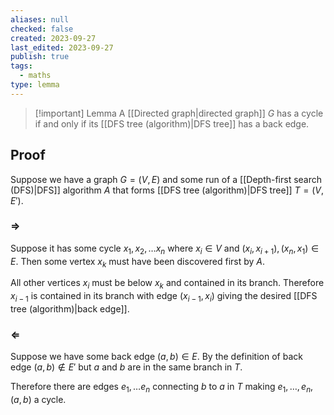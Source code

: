 ```yaml
---
aliases: null
checked: false
created: 2023-09-27
last_edited: 2023-09-27
publish: true
tags:
  - maths
type: lemma
---
```

> [!important] Lemma
> A [[Directed graph|directed graph]] $G$ has a cycle if and only if its [[DFS tree (algorithm)|DFS tree]] has a back edge.

## Proof

Suppose we have a graph $G = (V,E)$ and some run of a [[Depth-first search (DFS)|DFS]] algorithm $A$ that forms [[DFS tree (algorithm)|DFS tree]] $T = (V, E')$.

### $\Rightarrow$

Suppose it has some cycle $x_1, x_2, \ldots x_n$ where $x_i \in V$ and $(x_i, x_{i+1}), (x_n, x_1) \in E$. Then some vertex $x_k$ must have been discovered first by $A$.

All other vertices $x_i$ must be below $x_k$ and contained in its branch. Therefore $x_{i-1}$ is contained in its branch with edge $(x_{i-1}, x_i)$ giving the desired [[DFS tree (algorithm)|back edge]].

### $\Leftarrow$

Suppose we have some back edge $(a, b) \in E$. By the definition of back edge $(a,b) \not \in E'$ but $a$ and $b$ are in the same branch in $T$.

Therefore there are edges $e_1, \ldots e_n$ connecting $b$ to $a$ in $T$ making $e_1, \ldots, e_n, (a,b)$ a cycle.
